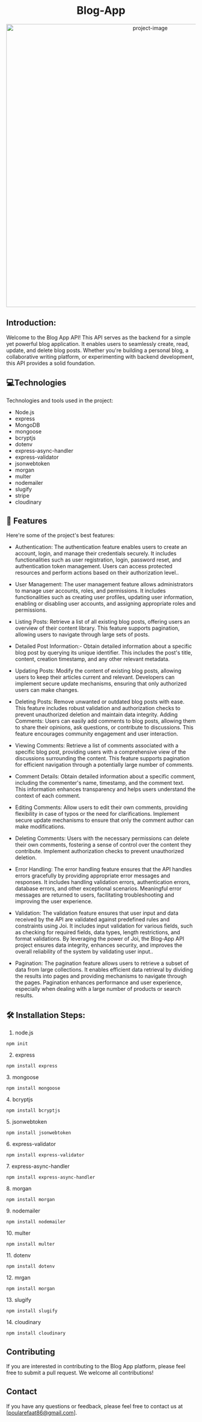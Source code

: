 
<h1 align="center" id="title">Blog-App</h1>
<p align="center"><img src="https://github.com/Paula-Refaat/api-blogApp-mongoose-express/assets/120932892/67191000-4fed-403c-9525-0a7f832efaad" alt="project-image" width="750"></p>

## Introduction:
<p id="description">Welcome to the Blog App API! This API serves as the backend for a simple yet powerful blog application. It enables users to seamlessly create, read, update, and delete blog posts. Whether you're building a personal blog, a collaborative writing platform, or experimenting with backend development, this API provides a solid foundation.</p>

## 💻Technologies

Technologies and tools used in the project:
   * Node.js
   * express
   * MongoDB
   * mongoose
   * bcryptjs
   * dotenv
   * express-async-handler
   * express-validator
   * jsonwebtoken
   * morgan
   * multer
   * nodemailer
   * slugify
   * stripe
   * cloudinary

<h2>🧐 Features</h2>

Here're some of the project's best features:

* Authentication:
The authentication feature enables users to create an account, login, and manage their credentials securely. It includes functionalities such as user registration, login, password reset, and authentication token management. Users can access protected resources and perform actions based on their authorization level..

*   User Management:
The user management feature allows administrators to manage user accounts, roles, and permissions. It includes functionalities such as creating user profiles, updating user information, enabling or disabling user accounts, and assigning appropriate roles and permissions.

*   Listing Posts: Retrieve a list of all existing blog posts, offering users an overview of their content library. This feature supports pagination, allowing users to navigate through large sets of posts.

*   Detailed Post Information:- Obtain detailed information about a specific blog post by querying its unique identifier. This includes the post's title, content, creation timestamp, and any other relevant         metadata.

*   Updating Posts: Modify the content of existing blog posts, allowing users to keep their articles current and relevant. Developers can implement secure update mechanisms, ensuring that only authorized         users can make changes.

*   Deleting Posts: Remove unwanted or outdated blog posts with ease. This feature includes robust validation and authorization checks to prevent unauthorized deletion and maintain data integrity.
  Adding Comments: Users can easily add comments to blog posts, allowing them to share their opinions, ask questions, or contribute to discussions. This feature encourages community engagement and user interaction.

* Viewing Comments: Retrieve a list of comments associated with a specific blog post, providing users with a comprehensive view of the discussions surrounding the content. This feature supports pagination for efficient navigation through a potentially large number of comments.

* Comment Details: Obtain detailed information about a specific comment, including the commenter's name, timestamp, and the comment text. This information enhances transparency and helps users understand the context of each comment.

* Editing Comments: Allow users to edit their own comments, providing flexibility in case of typos or the need for clarifications. Implement secure update mechanisms to ensure that only the comment author can make modifications.

* Deleting Comments: Users with the necessary permissions can delete their own comments, fostering a sense of control over the content they contribute. Implement authorization checks to prevent unauthorized deletion.

*  Error Handling:
The error handling feature ensures that the API handles errors gracefully by providing appropriate error messages and responses. It includes handling validation errors, authentication errors, database errors, and other exceptional scenarios. Meaningful error messages are returned to users, facilitating troubleshooting and improving the user experience.

* Validation:
The validation feature ensures that user input and data received by the API are validated against predefined rules and constraints using Joi. It includes input validation for various fields, such as checking for required fields, data types, length restrictions, and format validations. By leveraging the power of Joi, the Blog-App API project ensures data integrity, enhances security, and improves the overall reliability of the system by validating user input..

*  Pagination:
The pagination feature allows users to retrieve a subset of data from large collections. It enables efficient data retrieval by dividing the results into pages and providing mechanisms to navigate through the pages. Pagination enhances performance and user experience, especially when dealing with a large number of products or search results.

## 🛠️ Installation Steps:
1. node.js
```
npm init
```
2. express
```
npm install express
```
<p>3. mongoose</p>

```
npm install mongoose
```

<p>4. bcryptjs</p>

```
npm install bcryptjs
```

<p>5. jsonwebtoken</p>

```
npm install jsonwebtoken
```

<p>6. express-validator</p>

```
npm install express-validator
```

<p>7. express-async-handler</p>

```
npm install express-async-handler
```

<p>8. morgan</p>

```
npm install morgan
```

<p>9. nodemailer</p>

```
npm install nodemailer
```

<p>10. multer</p>

```
npm install multer
```


<p>11. dotenv</p>

```
npm install dotenv
```
<p>12. mrgan</p>

```
npm install morgan
```
<p>13. slugify</p>

```
npm install slugify
```
<p>14. cloudinary</p>

```
npm install cloudinary
```
## Contributing
If you are interested in contributing to the Blog App platform, please feel free to submit a pull request. We welcome all contributions!

## Contact
If you have any questions or feedback, please feel free to contact us at [poularefaat86@gmail.com].
